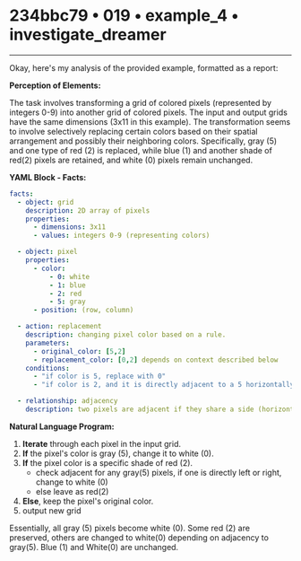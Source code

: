 # 234bbc79 • 019 • example_4 • investigate_dreamer

---
Okay, here's my analysis of the provided example, formatted as a report:

**Perception of Elements:**

The task involves transforming a grid of colored pixels (represented by integers 0-9) into another grid of colored pixels. The input and output grids have the same dimensions (3x11 in this example). The transformation seems to involve selectively replacing certain colors based on their spatial arrangement and possibly their neighboring colors. Specifically, gray (5) and one type of red (2) is replaced, while blue (1) and another shade of red(2) pixels are retained, and white (0) pixels remain unchanged.

**YAML Block - Facts:**



```yaml
facts:
  - object: grid
    description: 2D array of pixels
    properties:
      - dimensions: 3x11
      - values: integers 0-9 (representing colors)

  - object: pixel
    properties:
      - color:
          - 0: white
          - 1: blue
          - 2: red
          - 5: gray
      - position: (row, column)

  - action: replacement
    description: changing pixel color based on a rule.
    parameters:
      - original_color: [5,2]
      - replacement_color: [0,2] depends on context described below
    conditions:
      - "if color is 5, replace with 0"
      - "if color is 2, and it is directly adjacent to a 5 horizontally, replace with 0, otherwise if 2 leave as 2"

  - relationship: adjacency
    description: two pixels are adjacent if they share a side (horizontally or vertically, can include diagonally but not in this task).
```



**Natural Language Program:**

1.  **Iterate** through each pixel in the input grid.
2.  **If** the pixel's color is gray (5), change it to white (0).
3. **If** the pixel color is a specific shade of red (2).
    * check adjacent for any gray(5) pixels, if one is directly left or right, change to white (0)
    * else leave as red(2)
4.  **Else**, keep the pixel's original color.
5. output new grid

Essentially, all gray (5) pixels become white (0). Some red (2) are preserved, others are changed to white(0) depending on adjacency to gray(5). Blue (1) and White(0) are unchanged.

